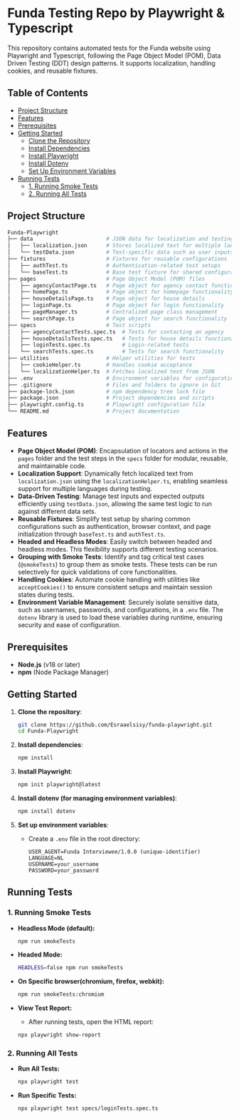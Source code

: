 # Funda Testing Repo by Playwright & Typescript

This repository contains automated tests for the Funda website using Playwright and Typescript, following the Page Object Model (POM), Data Driven Testing (DDT) design patterns. It supports localization, handling cookies, and reusable fixtures.

## Table of Contents

- [Project Structure](#project-structure)
- [Features](#features)
- [Prerequisites](#prerequisites)
- [Getting Started](#getting-started)
  - [Clone the Repository](#1-clone-the-repository)
  - [Install Dependencies](#2-install-dependencies)
  - [Install Playwright](#3-install-playwright)
  - [Install Dotenv](#4-install-dotenv-for-managing-environment-variables)
  - [Set Up Environment Variables](#5-set-up-environment-variables)
- [Running Tests](#running-tests)
  - [1. Running Smoke Tests](#1-running-smoke-tests)
  - [2. Running All Tests](#2-running-all-tests)

## Project Structure

```bash
Funda-Playwright
├── data                       # JSON data for localization and testing
│   ├── localization.json      # Stores localized text for multiple languages
│   └── testData.json          # Test-specific data such as user inputs and outputs
├── fixtures                   # Fixtures for reusable configurations
│   ├── authTest.ts            # Authentication-related test setups
│   └── baseTest.ts            # Base test fixture for shared configurations
├── pages                      # Page Object Model (POM) files
│   ├── agencyContactPage.ts   # Page object for agency contact functionality
│   ├── homePage.ts            # Page object for homepage functionality
│   ├── houseDetailsPage.ts    # Page object for house details
│   ├── loginPage.ts           # Page object for login functionality
│   ├── pageManager.ts         # Centralized page class management
│   └── searchPage.ts          # Page object for search functionality
├── specs                      # Test scripts
│   ├── agencyContactTests.spec.ts  # Tests for contacting an agency
│   ├── houseDetailsTests.spec.ts   # Tests for house details functionality
│   ├── loginTests.spec.ts          # Login-related tests
│   └── searchTests.spec.ts         # Tests for search functionality
├── utilities                  # Helper utilities for tests
│   ├── cookieHelper.ts        # Handles cookie acceptance
│   └── localizationHelper.ts  # Fetches localized text from JSON
├── .env                       # Environment variables for configuration
├── .gitignore                 # Files and folders to ignore in Git
├── package-lock.json          # npm dependency tree lock file
├── package.json               # Project dependencies and scripts
├── playwright.config.ts       # Playwright configuration file
└── README.md                  # Project documentation
```

## Features

- **Page Object Model (POM)**: Encapsulation of locators and actions in the `pages` folder and the test steps in the `specs` folder for modular, reusable, and maintainable code.
- **Localization Support**: Dynamically fetch localized text from `localization.json` using the `localizationHelper.ts`, enabling seamless support for multiple languages during testing.
- **Data-Driven Testing**: Manage test inputs and expected outputs efficiently using `testData.json`, allowing the same test logic to run against different data sets.
- **Reusable Fixtures**: Simplify test setup by sharing common configurations such as authentication, browser context, and page initialization through `baseTest.ts` and `authTest.ts`.
- **Headed and Headless Modes**: Easily switch between headed and headless modes. This flexibility supports different testing scenarios.
- **Grouping with Smoke Tests**: Identify and tag critical test cases (`@smokeTests`) to group them as smoke tests. These tests can be run selectively for quick validations of core functionalities.
- **Handling Cookies**: Automate cookie handling with utilities like `acceptCookies()` to ensure consistent setups and maintain session states during tests.
- **Environment Variable Management**: Securely isolate sensitive data, such as usernames, passwords, and configurations, in a `.env` file. The `dotenv` library is used to load these variables during runtime, ensuring security and ease of configuration.

## Prerequisites

- **Node.js** (v18 or later)
- **npm** (Node Package Manager)

## Getting Started

1. **Clone the repository**:

   ```bash
   git clone https://github.com/Esraaelsisy/funda-playwright.git
   cd Funda-Playwright
   ```

2. **Install dependencies**:

   ```bash
   npm install
   ```

3. **Install Playwright**:

   ```bash
   npm init playwright@latest
   ```

4. **Install dotenv (for managing environment variables)**:

   ```bash
   npm install dotenv
   ```

5. **Set up environment variables**:

   - Create a `.env` file in the root directory:

     ```env
     USER_AGENT=Funda Interviewee/1.0.0 (unique-identifier)
     LANGUAGE=NL
     USERNAME=your_username
     PASSWORD=your_password
     ```

## Running Tests

### 1. Running Smoke Tests

- **Headless Mode (default):**

  ```bash
  npm run smokeTests
  ```

- **Headed Mode:**

  ```bash
  HEADLESS=false npm run smokeTests
  ```

- **On Specific browser(chromium, firefox, webkit):**

  ```bash
  npm run smokeTests:chromium
  ```

- **View Test Report:**

  - After running tests, open the HTML report:

  ```bash
  npx playwright show-report
  ```

### 2. Running All Tests

- **Run All Tests:**

  ```bash
  npx playwright test
  ```
- **Run Specific Tests:**

  ```bash
  npx playwright test specs/loginTests.spec.ts
  ```

    
